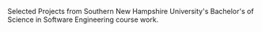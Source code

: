 Selected Projects from Southern New Hampshire University's Bachelor's of Science in Software Engineering course work.
